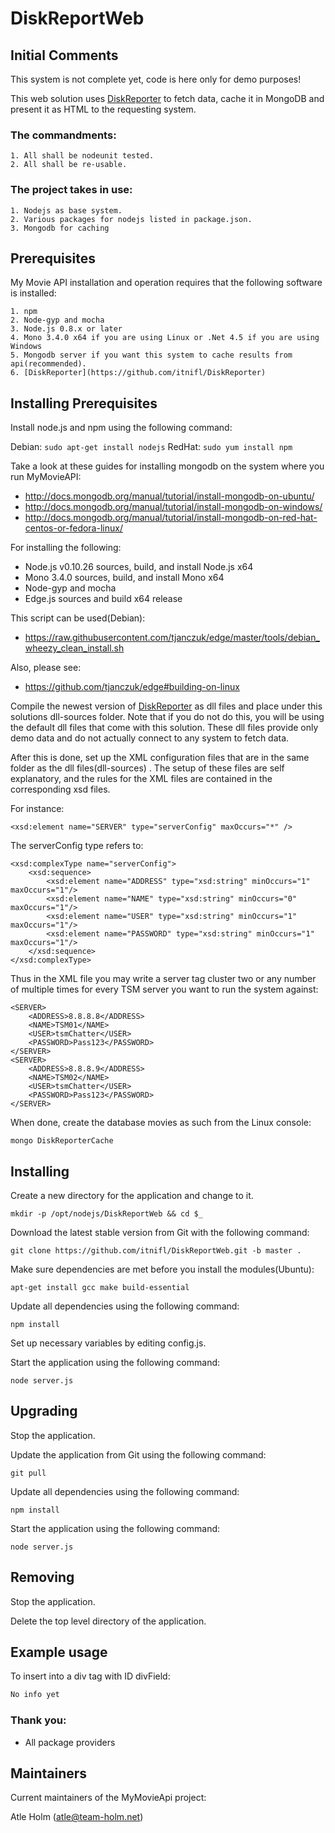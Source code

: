 DiskReportWeb
============

Initial Comments
----------------
This system is not complete yet, code is here only for demo purposes!

This web solution uses [DiskReporter](https://github.com/itnifl/DiskReporter) to fetch data, cache it in MongoDB and present it as HTML to the requesting system.

###  The commandments:
	1. All shall be nodeunit tested.
	2. All shall be re-usable.
	
### The project takes in use:
	1. Nodejs as base system.
	2. Various packages for nodejs listed in package.json.
	3. Mongodb for caching

Prerequisites
-------------
My Movie API installation and operation requires that the following software is installed:

	1. npm
	2. Node-gyp and mocha
	3. Node.js 0.8.x or later
	4. Mono 3.4.0 x64 if you are using Linux or .Net 4.5 if you are using Windows
	5. Mongodb server if you want this system to cache results from api(recommended).
	6. [DiskReporter](https://github.com/itnifl/DiskReporter)

Installing Prerequisites
------------------------
Install node.js and npm using the following command:

Debian: `sudo apt-get install nodejs` RedHat: `sudo yum install npm`

Take a look at these guides for installing mongodb on the system where you run MyMovieAPI:
- http://docs.mongodb.org/manual/tutorial/install-mongodb-on-ubuntu/
- http://docs.mongodb.org/manual/tutorial/install-mongodb-on-windows/
- http://docs.mongodb.org/manual/tutorial/install-mongodb-on-red-hat-centos-or-fedora-linux/

For installing the following:
- Node.js v0.10.26 sources, build, and install Node.js x64
- Mono 3.4.0 sources, build, and install Mono x64
- Node-gyp and mocha
- Edge.js sources and build x64 release

This script can be used(Debian):
- https://raw.githubusercontent.com/tjanczuk/edge/master/tools/debian_wheezy_clean_install.sh

Also, please see:
- https://github.com/tjanczuk/edge#building-on-linux

Compile the newest version of [DiskReporter](https://github.com/itnifl/DiskReporter) as dll files and place under this solutions dll-sources folder. Note that if you do not do this, you will be using the default dll files that come with this solution. These dll files provide only demo data and do not actually connect to any system to fetch data.

After this is done, set up the XML configuration files that are in the same folder as the dll files(dll-sources)
. The setup of these files are self explanatory, and the rules for the XML files are contained in the corresponding xsd files.

For instance:
```
<xsd:element name="SERVER" type="serverConfig" maxOccurs="*" />

```
The serverConfig type refers to:
```
<xsd:complexType name="serverConfig">
	<xsd:sequence>
		<xsd:element name="ADDRESS" type="xsd:string" minOccurs="1" maxOccurs="1"/>
		<xsd:element name="NAME" type="xsd:string" minOccurs="0" maxOccurs="1"/>
		<xsd:element name="USER" type="xsd:string" minOccurs="1" maxOccurs="1"/>
		<xsd:element name="PASSWORD" type="xsd:string" minOccurs="1" maxOccurs="1"/>
	</xsd:sequence>
</xsd:complexType>
```

Thus in the XML file you may write a server tag cluster two or any number of multiple times for every TSM server you want to run the system against:
```
<SERVER>
	<ADDRESS>8.8.8.8</ADDRESS>
	<NAME>TSM01</NAME>
	<USER>tsmChatter</USER>
	<PASSWORD>Pass123</PASSWORD>
</SERVER>
<SERVER>
	<ADDRESS>8.8.8.9</ADDRESS>
	<NAME>TSM02</NAME>
	<USER>tsmChatter</USER>
	<PASSWORD>Pass123</PASSWORD>
</SERVER>
```

When done, create the database movies as such from the Linux console:

```
mongo DiskReporterCache
```

Installing
----------
Create a new directory for the application and change to it.

`mkdir -p /opt/nodejs/DiskReportWeb && cd $_`

Download the latest stable version from Git with the following command:

`git clone https://github.com/itnifl/DiskReportWeb.git -b master .`

Make sure dependencies are met before you install the modules(Ubuntu):

`apt-get install gcc make build-essential`

Update all dependencies using the following command:

`npm install`

Set up necessary variables by editing config.js.

Start the application using the following command:

`node server.js`


Upgrading
---------
Stop the application.

Update the application from Git using the following command:

`git pull`

Update all dependencies using the following command:

`npm install`

Start the application using the following command:

`node server.js`

Removing
--------
Stop the application.

Delete the top level directory of the application.

Example usage
-------------
To insert into a div tag with ID divField:

```javascript
No info yet
```

### Thank you:
- All package providers

Maintainers
-----------
Current maintainers of the MyMovieApi project:

Atle Holm (atle@team-holm.net)